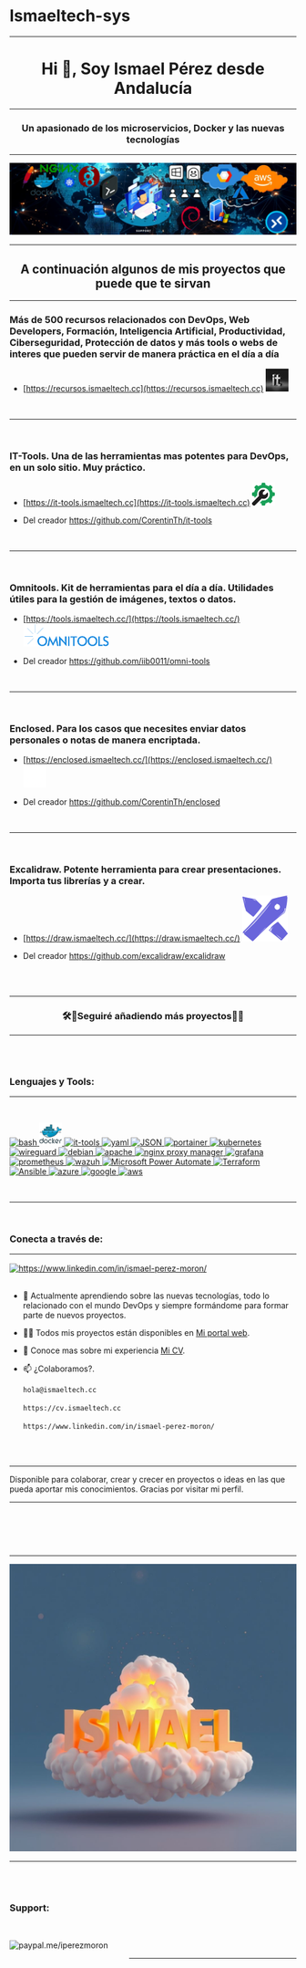 <p aling=center>

# Ismaeltech-sys

----------------

</p>

<h1 align="center">Hi 👋, Soy Ismael Pérez desde Andalucía</h1>

***

<h3 align="center">Un apasionado de los microservicios, Docker y las nuevas tecnologías</h3>

***

![](./Media/cabecera-linkedin.jpeg)

***

<h2 align="center">A continuación algunos de mis proyectos que puede que te sirvan</h2>

***

<p align="left">
<h3 align="left">Más de 500 recursos relacionados con DevOps, Web Developers, Formación, Inteligencia Artificial, Productividad, Ciberseguridad, Protección de datos  y más tools o webs de interes que pueden servir de manera práctica en el día a día</h3>

- [https://recursos.ismaeltech.cc](https://recursos.ismaeltech.cc) ![](./Media/LOGOISMAELTECH%2040x40.jpeg)

</p>
<br>

***

<br>
<h3 align="left">IT-Tools. Una de las herramientas mas potentes para DevOps, en un solo sitio. Muy práctico.</h3>

<p align="left">

- [https://it-tools.ismaeltech.cc](https://it-tools.ismaeltech.cc) ![](./Media/it-tools.png)

- Del creador https://github.com/CorentinTh/it-tools

</p>
<br>

***

<br>
<h3 align="left">Omnitools. Kit de herramientas para el día a día. Utilidades útiles para la gestión de imágenes, textos o datos.</h3>

<p align="left">

- [https://tools.ismaeltech.cc/](https://tools.ismaeltech.cc/) ![](./Media/omni-tools-full.png)

- Del creador https://github.com/iib0011/omni-tools

</p>
<br>

***

<br>
<h3 align="left">Enclosed. Para los casos que necesites enviar datos personales o notas de manera encriptada.</h3>

<p align="left">

- [https://enclosed.ismaeltech.cc/](https://enclosed.ismaeltech.cc/) ![](./Media/icon-light.png)

- Del creador https://github.com/CorentinTh/enclosed

</p>
<br>

***

<br>
<h3 align="left">Excalidraw. Potente herramienta para crear presentaciones. Importa tus librerías y a crear.</h3>

<p align="left">

- [https://draw.ismaeltech.cc/](https://draw.ismaeltech.cc/) ![](./Media/draw.svg)

- Del creador https://github.com/excalidraw/excalidraw

</p>
<br>
<br>

***

<h3 align="center">🛠🧠Seguiré añadiendo más proyectos🧠🧰</h3>  

***

<br>
<br>
<h3 align="left">Lenguajes y Tools:</h3>

***

<br>
<p align="left">
  <a href="https://www.gnu.org/software/bash/" target="_blank" rel="noreferrer">
    <img src="https://www.vectorlogo.zone/logos/gnu_bash/gnu_bash-icon.svg" alt="bash" width="40" height="40"/>
  </a>
  <a href="https://www.docker.com/" target="_blank" rel="noreferrer">
    <img src="https://raw.githubusercontent.com/devicons/devicon/master/icons/docker/docker-original-wordmark.svg" alt="docker" width="40" height="40"/>
  </a>
  <a href="https://it-tools.tech/" target="_blank" rel="noreferrer">
    <img src="https://cdn.jsdelivr.net/gh/homarr-labs/dashboard-icons/svg/it-tools.svg" alt="it-tools" width="40" height="40"/>
  </a>
  <a href="https://yaml.org/" target="_blank" rel="noreferrer">
    <img src="https://uxwing.com/wp-content/themes/uxwing/download/file-and-folder-type/yaml-file-icon.svg" alt="yaml" width="40" height="40"/>
  </a>
  <a href="https://www.json.org/json-en.html" target="_blank" rel="noreferrer">
    <img src="https://cdnjs.cloudflare.com/ajax/libs/simple-icons/3.2.0/json.svg" alt="JSON" width="40" height="40"/>
  </a>
  <a href="https://www.portainer.io/" target="_blank" rel="noreferrer">
    <img src="https://worldvectorlogo.com/logos/portainer.svg" alt="portainer" width="40" height="40"/>
  </a>
  <a href="https://kubernetes.io/" target="_blank" rel="noreferrer">
    <img src="https://cdn.jsdelivr.net/gh/homarr-labs/dashboard-icons/svg/kubernetes.svg" alt="kubernetes" width="40" height="40"/>
  </a>
  <a href="https://www.wireguard.com/" target="_blank" rel="noreferrer">
    <img src="https://cdn.jsdelivr.net/gh/homarr-labs/dashboard-icons/svg/wireguard.svg" alt="wireguard" width="40" height="40"/>
  </a>
  <a href="https://www.debian.org/" target="_blank" rel="noreferrer">
    <img src="https://cdn.jsdelivr.net/gh/homarr-labs/dashboard-icons/svg/debian-linux.svg" alt="debian" width="40" height="40"/>
  </a>
  <a href="https://httpd.apache.org/" target="_blank" rel="noreferrer">
    <img src="https://cdn.jsdelivr.net/gh/homarr-labs/dashboard-icons/svg/apache.svg" alt="apache" width="40" height="40"/>
  </a>
  <a href="https://nginxproxymanager.com/" target="_blank" rel="noreferrer">
    <img src="https://cdn.jsdelivr.net/gh/homarr-labs/dashboard-icons/svg/nginx-proxy-manager.svg" alt="nginx proxy manager" width="40" height="40"/>
  </a>
    <a href="https://grafana.com" target="_blank" rel="noreferrer">
    <img src="https://www.vectorlogo.zone/logos/grafana/grafana-icon.svg" alt="grafana" width="40" height="40"/>
  </a>
  <a href="https://prometheus.io/" target="_blank" rel="noreferrer">
    <img src="https://upload.wikimedia.org/wikipedia/commons/3/38/Prometheus_software_logo.svg" alt="prometheus" width="40" height="40"/>
  </a>
  <a href="https://wazuh.com/" target="_blank" rel="noreferrer">
    <img src="https://cdn.jsdelivr.net/gh/homarr-labs/dashboard-icons/svg/wazuh.svg" alt="wazuh" width="40" height="40"/>
  </a>
  <a href="https://learn.microsoft.com/es-es/power-automate/" target="_blank" rel="noreferrer">
    <img src="https://api.iconify.design/logos:microsoft-icon.svg" alt="Microsoft Power Automate" width="40" height="40"/>
  </a>
  <a href="https://www.terraform.io/" target="_blank" rel="noreferrer">
    <img src="https://api.iconify.design/logos:terraform-icon.svg" alt="Terraform" width="40" height="40"/>
  </a>
  <a href="https://www.ansible.com/" target="_blank" rel="noreferrer">
    <img src="https://api.iconify.design/logos:ansible.svg" alt="Ansible" width="40" height="40"/>
  </a>
  <a href="https://azure.microsoft.com/" target="_blank" rel="noreferrer">
    <img src="https://upload.wikimedia.org/wikipedia/commons/f/fa/Microsoft_Azure.svg" alt="azure" width="40" height="40"/>
  </a>
  <a href="https://www.google.com/" target="_blank" rel="noreferrer">
    <img src="https://upload.wikimedia.org/wikipedia/commons/2/2f/Google_2015_logo.svg" alt="google" width="40" height="40"/>
  </a>
  <a href="https://aws.amazon.com/" target="_blank" rel="noreferrer">
    <img src="https://upload.wikimedia.org/wikipedia/commons/9/93/Amazon_Web_Services_Logo.svg" alt="aws" width="40" height="40"/>
  </a>
</p>
<br>

***

<br>

<h3 align="left">Conecta a través de:</h3>

***

<p align="left">
<a href="//www.linkedin.com/in/ismael-perez-moron/" target="blank"><img align="center" src="https://raw.githubusercontent.com/rahuldkjain/github-profile-readme-generator/master/src/images/icons/Social/linked-in-alt.svg" alt="https://www.linkedin.com/in/ismael-perez-moron/" height="30" width="40" /></a>

<br>
<br>

- 🌱 Actualmente aprendiendo sobre las nuevas tecnologías, todo lo relacionado con el mundo DevOps y siempre formándome para formar parte de nuevos proyectos.
- 👨‍💻 Todos mis proyectos están disponibles en [Mi portal web](https://cv.ismaeltech.cc).
- 📄 Conoce mas sobre mi experiencia [Mi CV](https://cv.ismaeltech.cc).
- 📫 ¿Colaboramos?.

      hola@ismaeltech.cc  

      https://cv.ismaeltech.cc  

      https://www.linkedin.com/in/ismael-perez-moron/ 

<br>
<br>

---

Disponible para colaborar, crear y crecer en proyectos o ideas en las que pueda aportar mis conocimientos.
Gracias por visitar mi perfil.

---

<br>
<br>
</p>
<br>

***

![](./Media/ISMAELCLOUD.jpeg)

***

<br>
<br>
<h3 align="left">Support:</h3>
<br>

<p><a href="https://www.buymeacoffee.com/paypal.me/iperezmoron"> <img align="left" src="https://cdn.buymeacoffee.com/buttons/v2/default-yellow.png" height="50" width="210" alt="paypal.me/iperezmoron" /></a></p>

<br>

***
